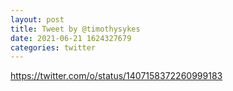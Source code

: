 ```yaml
--- 
layout: post 
title: Tweet by @timothysykes 
date: 2021-06-21 1624327679 
categories: twitter 
--- 
```

https://twitter.com/o/status/1407158372260999183